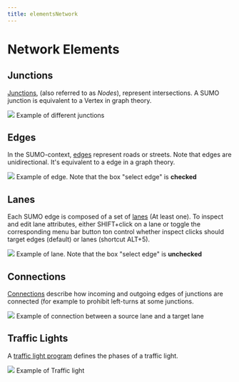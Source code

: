 ```yaml
---
title: elementsNetwork
---
```


# Network Elements

## Junctions

[Junctions](../Networks/PlainXML.md#node_descriptions), (also referred to as *Nodes*), represent intersections. A SUMO junction is equivalent to a Vertex in graph theory.

![](../images/GNEJunction.png)
Example of different junctions

## Edges

In the SUMO-context, [edges](../Networks/PlainXML.md#edge_descriptions) represent roads or streets. Note that edges are unidirectional. It's equivalent to a edge in a graph theory.

![](../images/GNEEdge.png)
Example of edge. Note that the box "select edge" is **checked**

## Lanes

Each SUMO edge is composed of a set of [lanes](../Networks/PlainXML.md#lane-specific_definitions) (At least one).
To inspect and edit lane attributes, either SHIFT+click on a lane or toggle the corresponding menu bar button ton control whether inspect clicks should target edges (default) or lanes (shortcut ALT+5).

![](../images/GNELane.png)
Example of lane. Note that the box "select edge" is **unchecked**

## Connections

[Connections](../Networks/PlainXML.md#connection_descriptions) describe how incoming and outgoing edges of junctions are connected (for example to prohibit left-turns at some junctions.

![](../images/GNEConnection.png)
Example of connection between a source lane and a target lane

## Traffic Lights

A [traffic light program](../Networks/PlainXML.md#traffic_light_program_definition) defines the phases of a traffic light.

![](../images/GNETLS.png)
Example of Traffic light
